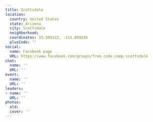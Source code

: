 ```yaml
---
title: Scottsdale
location:
  country: United States
  state: Arizona
  city: Scottsdale
  neighborhood: 
  coordinates: 33.509122, -111.899236
  plusCode: ''
social:
  name: Facebook page
  URL: https://www.facebook.com/groups/free.code.camp.scottsdale
chat:
  name: ''
  URL: ''
event:
  name: ''
  URL: ''
leaders:
- name: ''
  URL: ''
photos:
  old: 
  cover: ''
---
```


